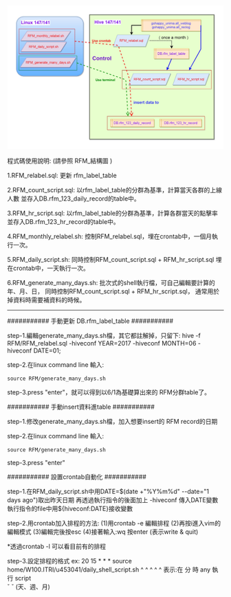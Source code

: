 ![alt test](https://github.com/VenRaaS/User_Log_History_Tool/blob/master/RFM/RFM_%E7%B5%90%E6%A7%8B%E5%9C%96.jpg)


程式碼使用說明:
(請參照 RFM_結構圖 )

1.RFM_relabel.sql: 更新 rfm_label_table

2.RFM_count_script.sql: 以rfm_label_table的分群為基準，計算當天各群的上線人數
                        並存入DB.rfm_123_daily_record的table中。

3.RFM_hr_script.sql:    以rfm_label_table的分群為基準，計算各群當天的點擊率
                        並存入DB.rfm_123_hr_record的table中。

4.RFM_monthly_relabel.sh: 控制RFM_relabel.sql，埋在crontab中，一個月執行一次。

5.RFM_daily_script.sh: 同時控制RFM_count_script.sql + RFM_hr_script.sql
                       埋在crontab中，一天執行一次。

6.RFM_generate_many_days.sh: 批次式的shell執行檔，可自己編輯要計算的年、月、日，
                             同時控制RFM_count_script.sql + RFM_hr_script.sql，
                             通常用於掉資料時需要補資料的時候。

-------------------------------------------------------------------------------------

########### 手動更新 DB.rfm_label_table ###########

step-1.編輯generate_many_days.sh檔，其它都註解掉，只留下:
       hive -f RFM/RFM_relabel.sql -hiveconf YEAR=2017 -hiveconf MONTH=06 -hiveconf DATE=01;
       
step-2.在linux command line 輸入:

	source RFM/generate_many_days.sh

step-3.press "enter"，就可以得到以6/1為基礎算出來的 RFM分群table了。

########### 手動insert資料進table ###########

step-1.修改generate_many_days.sh檔，加入想要insert的 RFM record的日期

step-2.在linux command line 輸入:

	source RFM/generate_many_days.sh

step-3.press "enter"

########### 設置crontab自動化 ###########

step-1.在RFM_daily_script.sh中用DATE=$(date +"%Y%m%d" --date="1 days ago")取出昨天日期
       再透過執行指令的後面加上 -hiveconf 傳入DATE變數
       執行指令的file中用${hiveconf:DATE}接收變數

step-2.用crontab加入排程的方法:
     (1)用crontab -e 編輯排程
     (2)再按i進入vim的編輯模式
     (3)編輯完後按esc
     (4)接著輸入:wq 按enter (表示write & quit)

*透過crontab -l 可以看目前有的排程

step-3.設定排程的格式
	ex:
        	20 15 * * * source home/W100.ITRI/u453041/daily_shell_script.sh 
		 ^  ^	^     ^       ^
	表示:在	分 時  any   執行   script    
        	        ˇ
  			ˇ
  	         (天、週、月)



